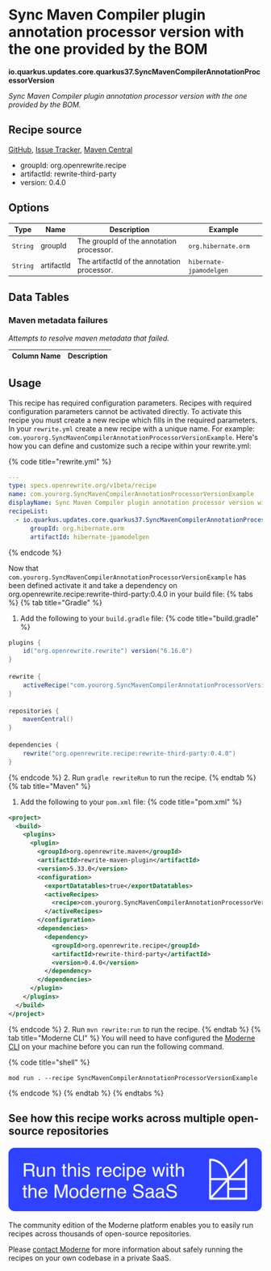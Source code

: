 # Sync Maven Compiler plugin annotation processor version with the one provided by the BOM

**io.quarkus.updates.core.quarkus37.SyncMavenCompilerAnnotationProcessorVersion**

_Sync Maven Compiler plugin annotation processor version with the one provided by the BOM._

## Recipe source

[GitHub](https://github.com/search?type=code&q=io.quarkus.updates.core.quarkus37.SyncMavenCompilerAnnotationProcessorVersion), [Issue Tracker](https://github.com/openrewrite/rewrite-third-party/issues), [Maven Central](https://central.sonatype.com/artifact/org.openrewrite.recipe/rewrite-third-party/0.4.0/jar)

* groupId: org.openrewrite.recipe
* artifactId: rewrite-third-party
* version: 0.4.0

## Options

| Type | Name | Description | Example |
| -- | -- | -- | -- |
| `String` | groupId | The groupId of the annotation processor. | `org.hibernate.orm` |
| `String` | artifactId | The artifactId of the annotation processor. | `hibernate-jpamodelgen` |

## Data Tables

### Maven metadata failures

_Attempts to resolve maven metadata that failed._

| Column Name | Description |
| ----------- | ----------- |


## Usage

This recipe has required configuration parameters. Recipes with required configuration parameters cannot be activated directly. To activate this recipe you must create a new recipe which fills in the required parameters. In your `rewrite.yml` create a new recipe with a unique name. For example: `com.yourorg.SyncMavenCompilerAnnotationProcessorVersionExample`.
Here's how you can define and customize such a recipe within your rewrite.yml:

{% code title="rewrite.yml" %}
```yaml
---
type: specs.openrewrite.org/v1beta/recipe
name: com.yourorg.SyncMavenCompilerAnnotationProcessorVersionExample
displayName: Sync Maven Compiler plugin annotation processor version with the one provided by the BOM example
recipeList:
  - io.quarkus.updates.core.quarkus37.SyncMavenCompilerAnnotationProcessorVersion:
      groupId: org.hibernate.orm
      artifactId: hibernate-jpamodelgen
```
{% endcode %}

Now that `com.yourorg.SyncMavenCompilerAnnotationProcessorVersionExample` has been defined activate it and take a dependency on org.openrewrite.recipe:rewrite-third-party:0.4.0 in your build file:
{% tabs %}
{% tab title="Gradle" %}
1. Add the following to your `build.gradle` file:
{% code title="build.gradle" %}
```groovy
plugins {
    id("org.openrewrite.rewrite") version("6.16.0")
}

rewrite {
    activeRecipe("com.yourorg.SyncMavenCompilerAnnotationProcessorVersionExample")
}

repositories {
    mavenCentral()
}

dependencies {
    rewrite("org.openrewrite.recipe:rewrite-third-party:0.4.0")
}
```
{% endcode %}
2. Run `gradle rewriteRun` to run the recipe.
{% endtab %}
{% tab title="Maven" %}
1. Add the following to your `pom.xml` file:
{% code title="pom.xml" %}
```xml
<project>
  <build>
    <plugins>
      <plugin>
        <groupId>org.openrewrite.maven</groupId>
        <artifactId>rewrite-maven-plugin</artifactId>
        <version>5.33.0</version>
        <configuration>
          <exportDatatables>true</exportDatatables>
          <activeRecipes>
            <recipe>com.yourorg.SyncMavenCompilerAnnotationProcessorVersionExample</recipe>
          </activeRecipes>
        </configuration>
        <dependencies>
          <dependency>
            <groupId>org.openrewrite.recipe</groupId>
            <artifactId>rewrite-third-party</artifactId>
            <version>0.4.0</version>
          </dependency>
        </dependencies>
      </plugin>
    </plugins>
  </build>
</project>
```
{% endcode %}
2. Run `mvn rewrite:run` to run the recipe.
{% endtab %}
{% tab title="Moderne CLI" %}
You will need to have configured the [Moderne CLI](https://docs.moderne.io/moderne-cli/cli-intro) on your machine before you can run the following command.

{% code title="shell" %}
```shell
mod run . --recipe SyncMavenCompilerAnnotationProcessorVersionExample
```
{% endcode %}
{% endtab %}
{% endtabs %}

## See how this recipe works across multiple open-source repositories

[![Moderne Link Image](/.gitbook/assets/ModerneRecipeButton.png)](https://app.moderne.io/recipes/io.quarkus.updates.core.quarkus37.SyncMavenCompilerAnnotationProcessorVersion)

The community edition of the Moderne platform enables you to easily run recipes across thousands of open-source repositories.

Please [contact Moderne](https://moderne.io/product) for more information about safely running the recipes on your own codebase in a private SaaS.
